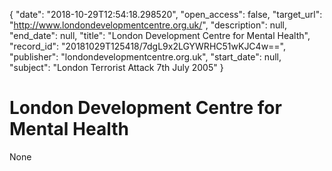 {
  "date": "2018-10-29T12:54:18.298520", 
  "open_access": false, 
  "target_url": "http://www.londondevelopmentcentre.org.uk/", 
  "description": null, 
  "end_date": null, 
  "title": "London Development Centre for Mental Health", 
  "record_id": "20181029T125418/7dgL9x2LGYWRHC51wKJC4w==", 
  "publisher": "londondevelopmentcentre.org.uk", 
  "start_date": null, 
  "subject": "London Terrorist Attack 7th July 2005"
}

# London Development Centre for Mental Health

None